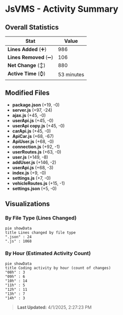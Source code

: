 # JsVMS - Activity Summary 

## Overall Statistics

| Stat                   | Value                                                             |
| ---------------------- | ----------------------------------------------------------------- |
| **Lines Added** (➕)   | 986                                          |
| **Lines Removed** (➖) | 106                                        |
| **Net Change** (↕)    | 880                |
| **Active Time** (⌚)   | 53 minutes |


## Modified Files
- **package.json** (+19, -0)
- **server.js** (+97, -24)
- **ajax.js** (+45, -0)
- **userApi.js** (+45, -0)
- **userApi copy.js** (+45, -0)
- **carApi.js** (+45, -0)
- **ApiCar.js** (+68, -67)
- **ApiUser.js** (+68, -0)
- **connection.js** (+92, -1)
- **userRoutes.js** (+63, -0)
- **user.js** (+149, -8)
- **addUser.js** (+146, -2)
- **userApi.js** (+68, -3)
- **index.js** (+9, -0)
- **settings.js** (+7, -0)
- **vehicleRoutes.js** (+15, -1)
- **settings.json** (+5, -0)

## Visualizations

### By File Type (Lines Changed)

```mermaid
pie showData
title Lines changed by file type
".json" : 24
".js" : 1068
```

### By Hour (Estimated Activity Count)

```mermaid
pie showData
title Coding activity by hour (count of changes)
"08h" : 3
"09h" : 6
"10h" : 14
"11h" : 5
"12h" : 11
"13h" : 7
"14h" : 3
```


> **Last Updated:** 4/1/2025, 2:27:23 PM